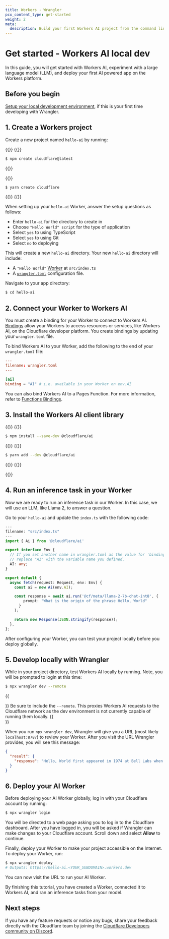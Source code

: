 ```yaml
---
title: Workers - Wrangler
pcx_content_type: get-started
weight: 2
meta:
  description: Build your first Workers AI project from the command line with Wrangler, the Cloudflare Developer Platform CLI.
---
```


# Get started - Workers AI local dev

In this guide, you will get started with Workers AI, experiment with a large language model (LLM), and deploy your first AI powered app on the Workers platform.

## Before you begin

[Setup your local development environment](/workers-ai/get-started/local-dev-setup/), if this is your first time developing with Wrangler.

## 1. Create a Workers project

Create a new project named `hello-ai` by running:

{{<tabs labels="npm | yarn">}}
{{<tab label="npm" default="true">}}

```sh
$ npm create cloudflare@latest
```

{{</tab>}}

{{<tab label="yarn">}}

```sh
$ yarn create cloudflare
```

{{</tab>}}
{{</tabs>}}

When setting up your `hello-ai` Worker, answer the setup questions as follows:

* Enter `hello-ai` for the directory to create in
* Choose `"Hello World" script` for the type of application
* Select `yes` to using TypeScript
* Select `yes` to using Git
* Select `no` to deploying

This will create a new `hello-ai` directory. Your new `hello-ai` directory will include:

* A `"Hello World"` [Worker](/workers/get-started/guide/#3-write-code) at `src/index.ts`
* A [`wrangler.toml`](/workers/wrangler/configuration/) configuration file.

Navigate to your app directory:
```sh
$ cd hello-ai
```

## 2. Connect your Worker to Workers AI

You must create a binding for your Worker to connect to Workers AI. [Bindings](/workers/configuration/bindings/) allow your Workers to access resources or services, like Workers AI, on the Cloudflare developer platform. You create bindings by updating your `wrangler.toml` file.

To bind Workers AI to your Worker, add the following to the end of your `wrangler.toml` file:

```toml
---
filename: wrangler.toml
---

[ai]
binding = "AI" # i.e. available in your Worker on env.AI
```

<!-- TODO update this once we know if we'll have it -->
You can also bind Workers AI to a Pages Function. For more information, refer to [Functions Bindings](/pages/functions/bindings/#workers-ai).

## 3. Install the Workers AI client library

{{<tabs labels="npm | yarn">}}
{{<tab label="npm" default="true">}}

```sh
$ npm install --save-dev @cloudflare/ai
```

{{</tab>}}
{{<tab label="yarn">}}

```sh
$ yarn add --dev @cloudflare/ai
```

{{</tab>}}
{{</tabs>}}

{{<render file="_npm-update.md">}}

## 4. Run an inference task in your Worker

Now we are ready to run an inference task in our Worker. In this case, we will use an LLM, like Llama 2, to answer a question.

Go to your `hello-ai` and update the `index.ts` with the following code:

```typescript
---
filename: "src/index.ts"
---
import { Ai } from '@cloudflare/ai'

export interface Env {
  // If you set another name in wrangler.toml as the value for 'binding',
  // replace "AI" with the variable name you defined.
  AI: any;
}

export default {
  async fetch(request: Request, env: Env) {
    const ai = new Ai(env.AI);

    const response = await ai.run('@cf/meta/llama-2-7b-chat-int8', {
        prompt: "What is the origin of the phrase Hello, World"
      }
    );

    return new Response(JSON.stringify(response));
  },
};
```

After configuring your Worker, you can test your project locally before you deploy globally.

## 5. Develop locally with Wrangler

While in your project directory, test Workers AI locally by running. Note, you will be prompted to login at this time:

```sh
$ npx wrangler dev --remote
```

{{<Aside type="warning">}}
Be sure to include the `--remote`. This proxies Workers AI requests to the Cloudflare network as the dev environment is not currently capable of running them locally.
{{</Aside>}}

When you run `npx wrangler dev`, Wrangler will give you a URL (most likely `localhost:8787`) to review your Worker. After you visit the URL Wrangler provides, you will see this message:

```json
{
  "result": {
    "response": "Hello, World first appeared in 1974 at Bell Labs when Brian Kernighan included it in the C programming language example. It became widely used as a basic test program due to simplicity and clarity. It represents an inviting greeting from a program to the world."
  }
}
```


## 6. Deploy your AI Worker

Before deploying your AI Worker globally, log in with your Cloudflare account by running:

```sh
$ npx wrangler login
```

You will be directed to a web page asking you to log in to the Cloudflare dashboard. After you have logged in, you will be asked if Wrangler can make changes to your Cloudflare account. Scroll down and select **Allow** to continue.

Finally, deploy your Worker to make your project accessible on the Internet. To deploy your Worker, run:

```sh
$ npx wrangler deploy
# Outputs: https://hello-ai.<YOUR_SUBDOMAIN>.workers.dev
```

You can now visit the URL to run your AI Worker.

By finishing this tutorial, you have created a Worker, connected it to Workers AI, and ran an inference tasks from your model.

## Next steps

If you have any feature requests or notice any bugs, share your feedback directly with the Cloudflare team by joining the [Cloudflare Developers community on Discord](https://discord.cloudflare.com).